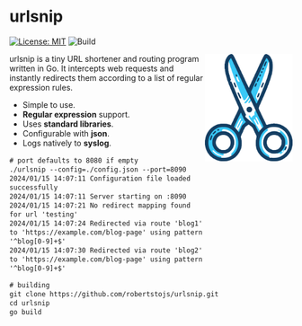 # urlsnip
[![License: MIT](https://img.shields.io/badge/License-MIT-blue.svg)](https://opensource.org/licenses/MIT)
![Build](https://github.com/robertstojs/urlsnip/actions/workflows/build.yml/badge.svg)

<img src="./img/logo.svg" align="right"
     alt="urlsnip logo by Robert Štojs" background-color="white" width="156px">

urlsnip is a tiny URL shortener and routing program written in Go. It intercepts web requests and instantly redirects them according to a list of regular expression rules.

* Simple to use.
* **Regular expression** support.
* Uses **standard libraries**.
* Configurable with **json**.
* Logs natively to **syslog**.

```shell
# port defaults to 8080 if empty
./urlsnip --config=./config.json --port=8090
2024/01/15 14:07:11 Configuration file loaded successfully
2024/01/15 14:07:11 Server starting on :8090
2024/01/15 14:07:21 No redirect mapping found for url 'testing'
2024/01/15 14:07:24 Redirected via route 'blog1' to 'https://example.com/blog-page' using pattern '^blog[0-9]+$'
2024/01/15 14:07:30 Redirected via route 'blog2' to 'https://example.com/blog-page' using pattern '^blog[0-9]+$'
```

```shell
# building
git clone https://github.com/robertstojs/urlsnip.git
cd urlsnip
go build
```

















